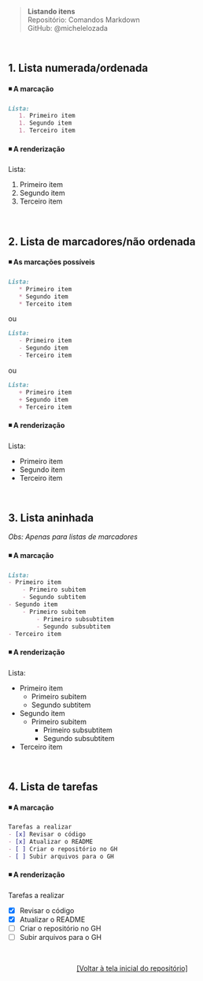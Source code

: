 > **Listando itens**      
> Repositório: Comandos Markdown  
> GitHub: @michelelozada
&nbsp;
     
&nbsp;     
## 1. Lista numerada/ordenada

#### :black_medium_small_square: A marcação 
```markdown
Lista:
   1. Primeiro item 
   1. Segundo item 
   1. Terceiro item 
```

#### :black_medium_small_square: A renderização
Lista:
   1. Primeiro item 
   2. Segundo item 
   3. Terceiro item    
     
&nbsp;    

## 2. Lista de marcadores/não ordenada

#### :black_medium_small_square: As marcações possíveis  
```markdown
Lista:
   * Primeiro item 
   * Segundo item
   * Terceito item
```
ou

```markdown
Lista:
   - Primeiro item 
   - Segundo item
   - Terceiro item
```

ou

```markdown
Lista:
   + Primeiro item 
   + Segundo item
   + Terceiro item
```
  
#### :black_medium_small_square: A renderização 
Lista:
   * Primeiro item 
   * Segundo item
   * Terceiro item
     
&nbsp;  

## 3. Lista aninhada
*Obs: Apenas para listas de marcadores*  

#### :black_medium_small_square: A marcação  
```markdown
Lista:
- Primeiro item 
	- Primeiro subitem
	- Segundo subtitem
- Segundo item 
	- Primeiro subitem
		- Primeiro subsubtitem
		- Segundo subsubtitem
- Terceiro item 
```
  
#### :black_medium_small_square: A renderização
Lista:
- Primeiro item 
	- Primeiro subitem
	- Segundo subtitem
- Segundo item 
	- Primeiro subitem
		- Primeiro subsubtitem
		- Segundo subsubtitem
- Terceiro item 

&nbsp;
     
## 4. Lista de tarefas

#### :black_medium_small_square: A marcação 
```markdown
Tarefas a realizar
- [x] Revisar o código
- [x] Atualizar o README
- [ ] Criar o repositório no GH
- [ ] Subir arquivos para o GH
```
#### :black_medium_small_square: A renderização
Tarefas a realizar
- [x] Revisar o código
- [x] Atualizar o README
- [ ] Criar o repositório no GH
- [ ] Subir arquivos para o GH

&nbsp;

<div align="center">
<a href="https://github.com/michelelozada/Comandos-Markdown">[Voltar à tela inicial do repositório]</a>
</div>